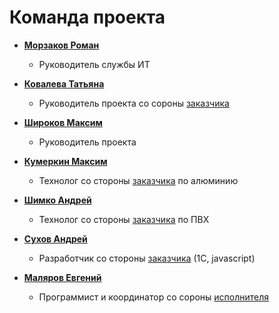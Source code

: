 # Команда проекта

* **[Морзаков Роман](https://github.com/morzakov)**

  * Руководитель службы ИТ  
  
* **[Ковалева Татьяна](https://github.com/Felishia)**

  * Руководитель проекта со сороны [заказчика](http://www.ecookna.ru/company/)
  
* **[Широков Максим](https://github.com/BigShmax)**

  * Руководитель проекта
  
* **[Кумеркин Максим](https://github.com/Kumerkin)**

  * Технолог со стороны [заказчика](http://www.ecookna.ru/company/) по алюминию
  
* **[Шимко Андрей](https://github.com/A-Shimko)**

  * Технолог со стороны [заказчика](http://www.ecookna.ru/company/) по ПВХ
  
* **[Сухов Андрей](#)**

  * Разработчик со стороны [заказчика](http://www.ecookna.ru/company/) (1С, javascript)
  
* **[Маляров Евгений](https://github.com/unpete)**

  * Программист и координатор со сороны [исполнителя](https://github.com/oknosoft)
